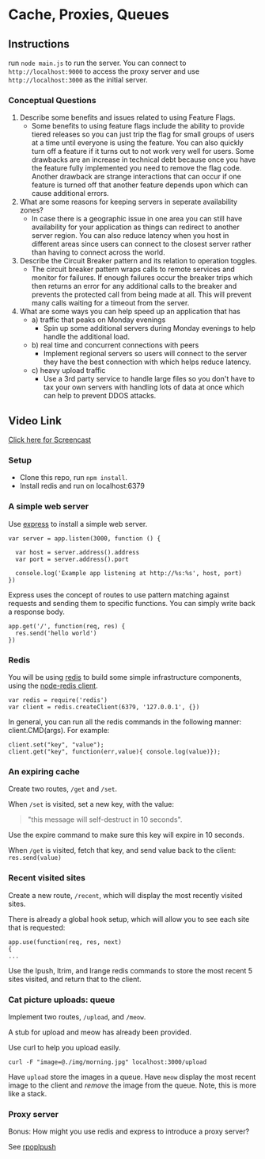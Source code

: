 Cache, Proxies, Queues
=========================

## Instructions
run ```node main.js``` to run the server. You can connect to ```http://localhost:9000``` to access the proxy server and use ```http://localhost:3000``` as the initial server.

### Conceptual Questions

1. Describe some benefits and issues related to using Feature Flags.
    - Some benefits to using feature flags include the ability to provide tiered releases so you can just trip the flag for small groups of users at a time until everyone is using the feature. You can also quickly turn off a feature if it turns out to not work very well for users. Some drawbacks are an increase in technical debt because once you have the feature fully implemented you need to remove the flag code. Another drawback are strange interactions that can occur if one feature is turned off that another feature depends upon which can cause additional errors. 
2. What are some reasons for keeping servers in seperate availability zones?
    - In case there is a geographic issue in one area you can still have availability for your application as things can redirect to another server region. You can also reduce latency when you host in different areas since users can connect to the closest server rather than having to connect across the world. 
3. Describe the Circuit Breaker pattern and its relation to operation toggles.
    - The circuit breaker pattern wraps calls to remote services and monitor for failures. If enough failures occur the breaker trips which then returns an error for any additional calls to the breaker and prevents the protected call from being made at all. This will prevent many calls waiting for a timeout from the server. 
4. What are some ways you can help speed up an application that has
   - a) traffic that peaks on Monday evenings
       - Spin up some additional servers during Monday evenings to help handle the additional load. 
   - b) real time and concurrent connections with peers
       - Implement regional servers so users will connect to the server they have the best connection with which helps reduce latency.
   - c) heavy upload traffic
       - Use a 3rd party service to handle large files so you don't have to tax your own servers with handling lots of data at once which can help to prevent DDOS attacks.
       
## Video Link
[Click here for Screencast](https://youtu.be/BTm16DnPcsM)



### Setup

* Clone this repo, run `npm install`.
* Install redis and run on localhost:6379

### A simple web server

Use [express](http://expressjs.com/) to install a simple web server.

	var server = app.listen(3000, function () {
	
	  var host = server.address().address
	  var port = server.address().port
	
	  console.log('Example app listening at http://%s:%s', host, port)
	})

Express uses the concept of routes to use pattern matching against requests and sending them to specific functions.  You can simply write back a response body.

	app.get('/', function(req, res) {
	  res.send('hello world')
	})

### Redis

You will be using [redis](http://redis.io/) to build some simple infrastructure components, using the [node-redis client](https://github.com/mranney/node_redis).

	var redis = require('redis')
	var client = redis.createClient(6379, '127.0.0.1', {})

In general, you can run all the redis commands in the following manner: client.CMD(args). For example:

	client.set("key", "value");
	client.get("key", function(err,value){ console.log(value)});

### An expiring cache

Create two routes, `/get` and `/set`.

When `/set` is visited, set a new key, with the value:
> "this message will self-destruct in 10 seconds".

Use the expire command to make sure this key will expire in 10 seconds.

When `/get` is visited, fetch that key, and send value back to the client: `res.send(value)` 


### Recent visited sites

Create a new route, `/recent`, which will display the most recently visited sites.

There is already a global hook setup, which will allow you to see each site that is requested:

	app.use(function(req, res, next) 
	{
	...

Use the lpush, ltrim, and lrange redis commands to store the most recent 5 sites visited, and return that to the client.

### Cat picture uploads: queue

Implement two routes, `/upload`, and `/meow`.
 
A stub for upload and meow has already been provided.

Use curl to help you upload easily.

	curl -F "image=@./img/morning.jpg" localhost:3000/upload

Have `upload` store the images in a queue.  Have `meow` display the most recent image to the client and *remove* the image from the queue. Note, this is more like a stack.

### Proxy server

Bonus: How might you use redis and express to introduce a proxy server?

See [rpoplpush](http://redis.io/commands/rpoplpush)
